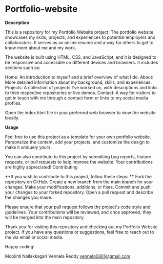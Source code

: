 # Portfolio-website

**Description**

This is a repository for my Portfolio Website project. The portfolio website showcases my skills, projects, and experiences to potential employers and collaborators. It serves as an online resume and a way for others to get to know more about me and my work.

The website is built using HTML, CSS, and JavaScript, and it is designed to be responsive and accessible on different devices and browsers. It includes sections such as:

Home: An introduction to myself and a brief overview of what I do.
About: More detailed information about my background, skills, and experiences.
Projects: A collection of projects I've worked on, with descriptions and links to their respective repositories or live demos.
Contact: A way for visitors to get in touch with me through a contact form or links to my social media profiles.




Open the index.html file in your preferred web browser to view the website locally.


**Usage**

Feel free to use this project as a template for your own portfolio website. Personalize the content, add your projects, and customize the design to make it uniquely yours.

You can also contribute to this project by submitting bug reports, feature requests, or pull requests to help improve the website. Your contributions are highly appreciated!
Contributing

**If you wish to contribute to this project, follow these steps:
**
    Fork the repository on GitHub.
    Create a new branch from the main branch for your changes.
    Make your modifications, additions, or fixes.
    Commit and push your changes to your forked repository.
    Open a pull request and describe the changes you made.

Please ensure that your pull request follows the project's code style and guidelines. Your contributions will be reviewed, and once approved, they will be merged into the main repository.

Thank you for visiting this repository and checking out my Portfolio Website project. If you have any questions or suggestions, feel free to reach out to me via email or social media.

Happy coding!

Moolinti Nallakkagari Vennela Reddy
vennela0801@gmail.com
